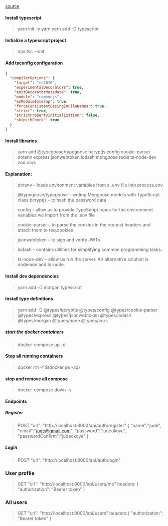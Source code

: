 [source](https://codevoweb.com/node-typescript-mongodb-jwt-authentication/)


#### Install typescript
> yarn init -y
> yarn
> yarn add -D typescript

#### Initialize a typescript project
> npx tsc --init

#### Add tsconfig configuration
```json
{
  "compilerOptions": {
    "target": "es2016",
    "experimentalDecorators": true,
    "emitDecoratorMetadata": true,
    "module": "commonjs",
    "esModuleInterop": true,
    "forceConsistentCasingInFileNames": true,
    "strict": true,
    "strictPropertyInitialization": false,
    "skipLibCheck": true
  }
}

```

#### Install libraries
> yarn add @typegoose/typegoose bcryptjs config cookie-parser dotenv express jsonwebtoken lodash mongoose redis ts-node-dev zod cors

#### Explanation: 
> dotenv – loads environment variables from a .env file into process.env

> @typegoose/typegoose – writing Mongoose models with TypeScript class
bcryptjs – to hash the password data

> config – allow us to provide TypeScript types for the environment variables we import from the .env file

>cookie-parser – to parse the cookies in the request headers and attach them to req.cookies

> jsonwebtoken – to sign and verify JWTs

> lodash – contains utilities for simplifying common programming tasks.

> ts-node-dev – allow us run the server. An alternative solution is nodemon and ts-node.


#### Install dev dependencies
> yarn add -D morgan typescript

#### Install type definitions
> yarn add -D @types/bcryptjs @types/config @types/cookie-parser @types/express @types/jsonwebtoken @types/lodash @types/morgan @types/node @types/cors


##### start the docker containers
> docker-compose up -d

#### Stop all running containers
> docker rm -f $(docker ps -aq)

#### stop and remove all compose
> docker-compose down -v


#### Endpoints
##### Register
> POST  "url": "http://localhost:8000/api/auth/register"
{
    "name":"jude",
    "email":"jude@gmail.com",
    "password":"judeokoye",
    "passwordConfirm":"judeokoye"
}


##### Login
> POST  "url": "http://localhost:8000/api/auth/login"

### User profile
> GET "url": "http://localhost:8000/api/users/me" 
headers: {
      "authorization": "Bearer token"
}



### All users
> GET "url": "http://localhost:8000/api/users" 
headers:{
      "authorization": "Bearer token"
}




